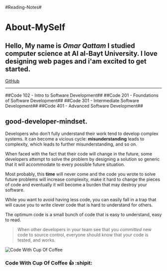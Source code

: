 #Reading-Notes#
# About-MySelf #
Hello,
My name is *Omar Qattam*
I studied computer science at 
Al al-Bayt University.
I love designing web pages 
and i'am excited to get started.
---
[GitHub](https://github.com/OmarQatt)

---
##Code 102 - Intro to Software Development##
##Code 201 - Foundations of Software Development##
##Code 301 - Intermediate Software Development##
##Code 401 - Advanced Software Development##
## good-developer-mindset. ##

Developers who don’t fully understand their work tend to develop complex systems. It can become a vicious cycle: **misunderstanding** leads to complexity, which leads to further misunderstanding, and so on.

When faced with the fact that their code will change in the future, some developers attempt to solve the problem by designing a solution so generic that it will accommodate to every possible future situation.

Most probably, this **time** will never come and the code you wrote to solve future problems will increase complexity, make it hard to change the pieces of code and eventually it will become a burden that may destroy your software.

While you want to avoid having less code, you can easily fall in a trap that will cause you to write clever code that is hard to understand for others.

The optimum code is a small bunch of code that is easy to understand, easy to read.

>When other developers in your team see that you *committed* new code to source control, everyone should know that your code is tested, and works.


![Code With Cup Of Coffee](https://webpuccino.com/wp-content/uploads/2017/12/coffee-code.jpg)

### Code With Cup Of Coffee :+1: :shipit: ###


